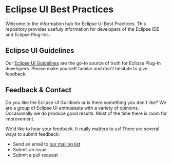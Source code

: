 # Eclipse UI Best Practices

Welcome to the information hub for Eclipse UI Best Practices. This repository provides
usefuly information for developers of the Eclipse IDE and Eclipse Plug-Ins.


## Eclipse UI Guidelines

Our [Eclipse UI Guidelines](eclipse_ui_guidelines.adoc) are the go-to source of truth
for Eclipse Plug-In developers. Please make yourself familar and don't hesitate to
give feedback.

## Feedback & Contact

Do you like the Eclipse UI Guildines or is there something you don't like?
We are a group of Eclipse UI enthusiasts with a variety of opinions.
Occasionally we do produce good results. Most of the time there is room for improvement.

We'd like to hear your feedback. It really matters to us! There are several ways
to submit feedback:
* Send an email to [our mailing list](https://dev.eclipse.org/mailman/listinfo/ui-best-practices-working-group)
* Submit an issue
* Submit a pull request
